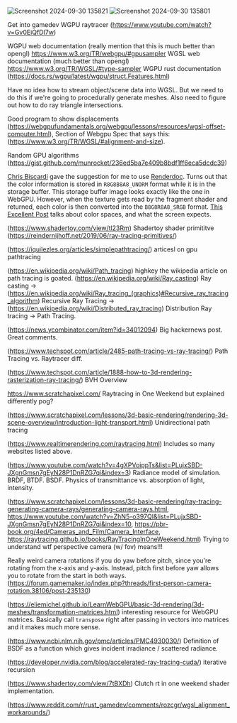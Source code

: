 
![Screenshot 2024-09-30 135821](https://github.com/user-attachments/assets/562dfbea-b0e6-4e42-b24a-94c357c8be1b)
![Screenshot 2024-09-30 135801](https://github.com/user-attachments/assets/6c082a44-8f1e-4fe5-b4f8-e056e08a68ad)


Get into gamedev WGPU raytracer (https://www.youtube.com/watch?v=Gv0EiQfDI7w)

WGPU web documentation (really mention that this is much better than opengl) https://www.w3.org/TR/webgpu/#gpusampler
WGSL web documentation (much better than opengl) https://www.w3.org/TR/WGSL/#type-sampler
WGPU rust documentation (https://docs.rs/wgpu/latest/wgpu/struct.Features.html)

Have no idea how to stream object/scene data into WGSL. But we need to do this if we're going to procedurally generate meshes. Also need to figure out how to do ray triangle intersections.

Good program to show displacements (https://webgpufundamentals.org/webgpu/lessons/resources/wgsl-offset-computer.html), Section of Webgpu Spec that says this: (https://www.w3.org/TR/WGSL/#alignment-and-size).

Random GPU algorithms (https://gist.github.com/munrocket/236ed5ba7e409b8bdf1ff6eca5dcdc39)

[Chris Biscardi](https://www.youtube.com/watch?v=vblsZgBcgyw) gave the suggestion for me to use [Renderdoc](https://renderdoc.org/). Turns out that the color information is stored in  `R8G8B8A8_UNORM` format while it is in the storage buffer. This storage buffer image looks exactly like the one in WebGPU. However, when the texture gets read by the fragment shader and returned, each color is then converted into the `B8G8R8A8_SRGB` format. [This Excellent Post](https://community.khronos.org/t/noob-difference-between-unorm-and-srgb/106132/7) talks about color spaces, and what the screen expects.

(https://www.shadertoy.com/view/tl23Rm) Shadertoy shader primititve (https://reindernijhoff.net/2019/06/ray-tracing-primitives/)

(https://iquilezles.org/articles/simplepathtracing/) articesl on gpu pathtracing

(https://en.wikipedia.org/wiki/Path_tracing) highkey the wikipedia article on path tracing is goated. (https://en.wikipedia.org/wiki/Ray_casting) Ray casting -> (https://en.wikipedia.org/wiki/Ray_tracing_(graphics)#Recursive_ray_tracing_algorithm) Recursive Ray Tracing -> (https://en.wikipedia.org/wiki/Distributed_ray_tracing) Distribution Ray tracing -> Path Tracing. 

(https://news.ycombinator.com/item?id=34012094) Big hackernews post. Great comments.

(https://www.techspot.com/article/2485-path-tracing-vs-ray-tracing/) Path Tracing vs. Raytracer diff.

(https://www.techspot.com/article/1888-how-to-3d-rendering-rasterization-ray-tracing/) BVH Overview 

https://www.scratchapixel.com/ Raytracing in One Weekend but explained differently pog?

(https://www.scratchapixel.com/lessons/3d-basic-rendering/rendering-3d-scene-overview/introduction-light-transport.html) Unidirectional path tracing

(https://www.realtimerendering.com/raytracing.html) Includes so many websites listed above.

(https://www.youtube.com/watch?v=4gXPVoippTs&list=PLujxSBD-JXgnGmsn7gEyN28P1DnRZG7qi&index=3) Radiance model of simulation. BRDF, BTDF. BSDF. Physics of transmittance vs. absorption of light, intensity.
 
(https://www.scratchapixel.com/lessons/3d-basic-rendering/ray-tracing-generating-camera-rays/generating-camera-rays.html, https://www.youtube.com/watch?v=ZhN5-o397QI&list=PLujxSBD-JXgnGmsn7gEyN28P1DnRZG7qi&index=10, https://pbr-book.org/4ed/Cameras_and_Film/Camera_Interface, https://raytracing.github.io/books/RayTracingInOneWeekend.html) Trying to understand wtf perspective camera (w/ fov) means!!!

<!-- (https://www.youtube.com/watch?v=zc8b2Jo7mno) Gimbal lock in attempting to make 3D minecraft camera! (Blender Manipulator tool - rotate around the z-axis and then rotate around the x-axis) -->
Really weird camera rotations if you do yaw before pitch, since you're rotating from the x-axis and y-axis. Instead, pitch first before yaw allows you to rotate from the start in both ways.  (https://forum.gamemaker.io/index.php?threads/first-person-camera-rotation.38106/post-235130)

(https://eliemichel.github.io/LearnWebGPU/basic-3d-rendering/3d-meshes/transformation-matrices.html) interesting resource for WebGPU matrices. Basically call `transpose` right after passing in vectors into matrices and it makes much more sense.

(https://www.ncbi.nlm.nih.gov/pmc/articles/PMC4930030/) Definition of BSDF as a function which gives incident irradiance / scattered radiance.

(https://developer.nvidia.com/blog/accelerated-ray-tracing-cuda/) iterative recursion

(https://www.shadertoy.com/view/7tBXDh) Clutch rt in one weekend shader implementation.

(https://www.reddit.com/r/rust_gamedev/comments/rozcgr/wgsl_alignment_workarounds/)
